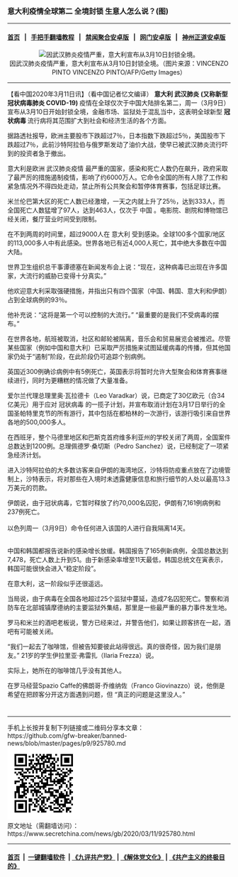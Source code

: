 ### 意大利疫情全球第二 全境封锁 生意人怎么说？(图)
------------------------

#### [首页](https://github.com/gfw-breaker/banned-news/blob/master/README.md) &nbsp;&nbsp;|&nbsp;&nbsp; [手把手翻墙教程](https://github.com/gfw-breaker/guides/wiki) &nbsp;&nbsp;|&nbsp;&nbsp; [禁闻聚合安卓版](https://github.com/gfw-breaker/bn-android) &nbsp;&nbsp;|&nbsp;&nbsp; [网门安卓版](https://github.com/oGate2/oGate) &nbsp;&nbsp;|&nbsp;&nbsp; [神州正道安卓版](https://github.com/SzzdOgate/update) 



<div class="article_right" style="fone-color:#000">
 <p style="text-align: center;">
  <img alt="因武汉肺炎疫情严重，意大利宣布从3月10日封锁全境。" src="http://img2.secretchina.com/pic/2019/3-16/p2382812a510454107-ss.jpg" style="height:337px; width:600px"/>
  <br>
   因武汉肺炎疫情严重，意大利宣布从3月10日封锁全境。（图片来源：VINCENZO PINTO VINCENZO PINTO/AFP/Getty Images）
   <span id="hideid" name="hideid" style="color:red;display:none;">
    <span href="https://www.secretchina.com">
    </span>
   </span>
  </br>
 </p>
 <div id="txt-mid1-t21-2017">
  

---


  </div>
 </div>
 <p>
  【看中国2020年3月11日讯】（看中国记者忆文编译）
  <strong>
   意大利
   <span href="https://www.secretchina.com/news/gb/tag/武汉肺炎" target="_blank">
    武汉肺炎
   </span>
   (又称新型冠状病毒肺炎 COVID-19)
  </strong>
  疫情在全球仅次于中国大陆排名第二，周一（3月9日）宣布从3月10日开始封锁全境，金融市场、监狱处于混乱当中，这表明全球新型
  <strong>
   冠状病毒
  </strong>
  流行病将其范围扩大到社会和经济生活的各个方面。
  <span id="hideid" name="hideid" style="color:red;display:none;">
   <span href="https://www.secretchina.com">
   </span>
  </span>
 </p>
 <p>
  据路透社报导，欧洲主要股市下跌超过7％，日本指数下跌超过5％，美国股市下跌超过7％，此前沙特阿拉伯与俄罗斯发动了油价大战，使早已被武汉肺炎流行吓到的投资者急于撤出。
 </p>
 <p>
  意大利是欧洲
  <span href="https://zh.wikipedia.org/wiki/2019%E5%86%A0%E7%8B%80%E7%97%85%E6%AF%92%E7%97%85%E7%96%AB%E6%83%85" target="_blank">
   武汉肺炎疫情
  </span>
  最严重的国家，感染和死亡人数仍在飙升，政府采取了最严厉的措施遏制疫情，影响了约6000万人。它命令全国的所有人除了工作和紧急情况外不得四处走动，禁止所有公共聚会和暂停体育赛事，包括足球比赛。
 </p>
 <p>
  米兰伦巴第大区的死亡人数已经激增，一天之内就上升了25％，达到333人，而全国死亡人数猛增了97人，达到463人，仅次于
  <span href="https://www.secretchina.com" target="_blank">
   中国
  </span>
  。电影院、剧院和博物馆已经关闭，餐厅营业时间受到限制。
 </p>
 <p>
  在不到两周的时间里，超过9000人在
  <span href="https://www.secretchina.com/news/gb/tag/意大利" target="_blank">
   意大利
  </span>
  受到感染。全球100多个国家/地区的113,000多人中有此感染。世界各地已有近4,000人死亡，其中绝大多数在中国大陆。
 </p>
 <p>
  世界卫生组织总干事谭德塞在新闻发布会上说：“现在，这种病毒已出现在许多国家，大流行的威胁已变得十分真实。”
 </p>
 <p>
  他欢迎意大利采取强硬措施，并指出只有四个国家（中国、韩国、意大利和伊朗）占到全球病例的93％。
 </p>
 <p>
  他补充说：“这将是第一个可以控制的大流行。” “最重要的是我们不受病毒的摆布。”
 </p>
 <p>
  在世界各地，航班被取消，社区和邮轮被隔离，音乐会和贸易展览会被推迟。尽管某些国家（例如中国和意大利）已采取严厉措施来试图延缓病毒的传播，但其他国家仍处于“遏制”阶段，在此阶段仍可追踪个别病例。
 </p>
 <p>
  英国近300例确诊病例中有5例死亡，英国表示将暂时允许大型聚会和体育赛事继续进行，同时为更糟糕的情况做了大量准备。
 </p>
 <p>
  爱尔兰代理总理里奥·瓦拉德卡（Leo Varadkar）说，已商定了30亿欧元（合34亿美元）用于应对
  <span href="https://www.secretchina.com/news/gb/tag/冠状病毒" target="_blank">
   冠状病毒
  </span>
  的一揽子计划，并宣布取消计划在3月17日举行的全国圣帕特里克节的所有游行，其中包括在都柏林的一次游行，该游行吸引来自世界各地的500,000多人。
 </p>
 <center>
  <div style="max-width: 632px;height:180px; display: none; text-align: center; margin: 0 auto; overflow: hidden;overflow-x: hidden;">
   <div id="taboola-midarticle-thumbnails" style="max-width: 632px;height:180px;overflow: hidden;overflow-x: hidden;">
   </div>
  </div>
  <div>
   <ins class="adsbygoogle" data-ad-client="ca-pub-1276641434651360" data-ad-format="fluid" data-ad-layout="in-article" data-ad-slot="5164544770" style="display:block; text-align:center;">
   </ins>
  </div>
 </center>
 <p>
  在西班牙，整个马德里地区和巴斯克首府维多利亚州的学校关闭了两周，全国案件总数达到1200例。总理佩德罗·桑切斯（Pedro Sanchez）说，已经制定了一项紧急经济计划。
 </p>
 <p>
  进入沙特阿拉伯的大多数访客来自伊朗的海湾地区，沙特将防疫重点放在了边境管制上，沙特表示，将对那些在入境时未透露健康信息和旅行细节的人处以最高13.3万美元的罚款。
 </p>
 <p>
  伊朗说，由于冠状病毒，它暂时释放了约70,000名囚犯，伊朗有7,161例病例和237例死亡。
  <br>
   <br>
    以色列周一（3月9日）命令任何进入该国的人进行自我隔离14天。
   </br>
  </br>
 </p>
 <p>
  中国和韩国都报告说新的感染增长放缓。韩国报告了165例新病例，全国总数达到7,478，死亡人数上升到51。由于新感染率增至11天最低，韩国总统文在寅表示，韩国可能很快会进入“稳定阶段”。
 </p>
 <p>
  在意大利，这一阶段似乎还很遥远。
 </p>
 <p>
  当局说，由于病毒在全国各地超过25个监狱中蔓延，造成7名囚犯死亡。警察和消防车在北部城镇摩德纳的主要监狱外集结，那里是一些最严重的暴力事件发生地。
 </p>
 <p>
  罗马和米兰的酒吧老板说，警方已经来过，并警告他们，如果让顾客挤在一起，酒吧有可能被关闭。
 </p>
 <p>
  “我们一起去了咖啡馆，但被告知要彼此站得很远。真的很奇怪，因为我们是朋友。” 21岁的学生伊拉里亚·弗雷扎（Ilaria Frezza）说。
 </p>
 <p>
  实际上，她所在的咖啡馆几乎没有其他人。
 </p>
 <p>
  在罗马经营Spazio Caffe的佛朗哥·乔维纳佐（Franco Giovinazzo）说，他倒是希望在把顾客分开这方面遇到问题，但 “真正的问题是这里没人。”
  <center>
   <div>
    <div id="txt-mid2-t22-2017" style="display: block;  max-height: 351px;  overflow: hidden;">
     <div id="SC-21xxx">
     </div>
     <ins class="adsbygoogle" data-ad-client="ca-pub-1276641434651360" data-ad-format="auto" data-ad-slot="4301710469" data-full-width-responsive="true" style="display:block">
     </ins>
    </div>
   </div>
  </center>
  <div style="padding-top:12px;">
  </div>
 </p>
</div>

<hr/>
手机上长按并复制下列链接或二维码分享本文章：<br/>
https://github.com/gfw-breaker/banned-news/blob/master/pages/p9/925780.md <br/>
<a href='https://github.com/gfw-breaker/banned-news/blob/master/pages/p9/925780.md'><img src='https://github.com/gfw-breaker/banned-news/blob/master/pages/p9/925780.md.png'/></a> <br/>
原文地址（需翻墙访问）：https://www.secretchina.com/news/gb/2020/03/11/925780.html


------------------------
#### [首页](https://github.com/gfw-breaker/banned-news/blob/master/README.md) &nbsp;|&nbsp; [一键翻墙软件](https://github.com/gfw-breaker/nogfw/blob/master/README.md) &nbsp;| [《九评共产党》](https://github.com/gfw-breaker/9ping.md/blob/master/README.md#九评之一评共产党是什么) | [《解体党文化》](https://github.com/gfw-breaker/jtdwh.md/blob/master/README.md) | [《共产主义的终极目的》](https://github.com/gfw-breaker/gczydzjmd.md/blob/master/README.md)


<img src='http://gfw-breaker.win/banned-news/pages/p9/925780.md' width='0px' height='0px'/>